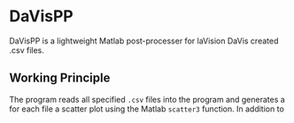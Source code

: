 # DaVisPP

DaVisPP is a lightweight Matlab post-processer for laVision DaVis created .csv files.

## Working Principle

The program reads all specified ``.csv`` files into the program and generates a for each file a scatter plot using the Matlab ``scatter3`` function. In addition to 
